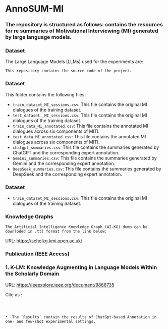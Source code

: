 # AnnoSUM-MI
### The repository is structured as follows: contains the resources for  re summaries of Motivational Interviewing (MI) generated by large language models.


### Dataset
The Large Language Models (LLMs) used for the experiments are: 
```
This repository contains the source code of the project.  
```
### Dataset
This folder contains the following files:

* `train_dataset_MI_sessions.csv`: This file contains the original MI dialogues of the training dataset.
* `test_dataset._MI_sessions.csv`: This file contains the original MI dialogues of the training dataset.
* `train_data_MI_annotated.csv`: This file contains the annotated MI dialogues across six components of MITI.
* `test_data_MI_annotated.csv`: This file contains the annotated MI dialogues across six components of MITI.
* `chatgpt_summaries.csv`: This file contains the summaries generated by ChatGPT and the corresponding expert annotation. 
* `Gemini_summaries.csv`: This file contains the summaries generated by Gemini and the corresponding expert annotation.
* `DeepSeek_summaries.csv`: This file contains the summaries generated by DeepSeek and the corresponding expert annotation.
  

### Dataset
* `train_dataset_MI_sessions.csv`: This file contains the original MI dialogues of the training dataset.
  
### Knowledge Graphs
```
The Artificial Intelligence Knowledge Graph (AI-KG) dump can be downloded in .ttl format from the link below:
```
URL: https://scholkg.kmi.open.ac.uk/

### Publication (IEEE Access)
### 1. K-LM: Knowledge Augmenting in Language Models Within the Scholarly Domain
URL: https://ieeexplore.ieee.org/document/9866735 

Cite as :

``` 



* -The `Results` contain the results of ChatGpt-based Annotation in one- and few-shot experimental settings. 















